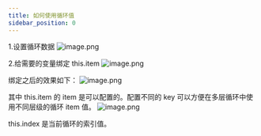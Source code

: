 ```yaml
---
title: 如何使用循环值
sidebar_position: 0
---
```

1.设置循环数据
![image.png](https://img.alicdn.com/imgextra/i1/O1CN01Gw1kXO1qaXulQCWap_!!6000000005512-2-tps-3840-1900.png)

2.给需要的变量绑定 this.item
![image.png](https://img.alicdn.com/imgextra/i1/O1CN01RpP2Ev24lRxjqpHdY_!!6000000007431-2-tps-3840-1892.png)

绑定之后的效果如下：
![image.png](https://img.alicdn.com/imgextra/i3/O1CN019qa1J31m7ugsXcnaA_!!6000000004908-2-tps-3840-1884.png)

其中 this.item 的 item 是可以配置的。配置不同的 key 可以方便在多层循环中使用不同层级的循环 item 值。
![image.png](https://img.alicdn.com/imgextra/i4/O1CN01XQfnYL1P4wxn01oXv_!!6000000001788-2-tps-3840-1896.png)

this.index 是当前循环的索引值。
